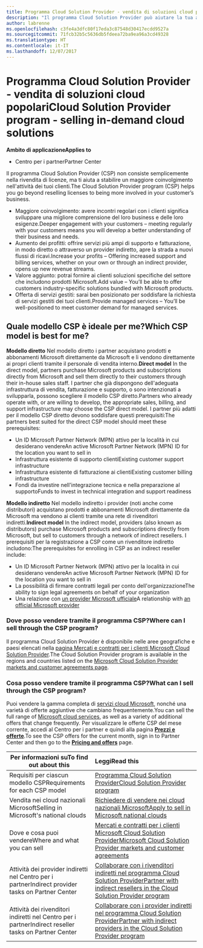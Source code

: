 ```yaml
---
title: Programma Cloud Solution Provider - vendita di soluzioni cloud popolari | Centro per i partner
description: "Il programma Cloud Solution Provider può aiutare la tua azienda ad acquisire nuovi clienti e nuove competenze."
author: labrenne
ms.openlocfilehash: c3fe4a3dfc80f17eda3c87548d30417ecdd9527a
ms.sourcegitcommit: 71fcb32b5c5636db5fdeea72ba9ea96a3cd49328
ms.translationtype: HT
ms.contentlocale: it-IT
ms.lasthandoff: 12/07/2017
---
```

# <a name="cloud-solution-provider-program---selling-in-demand-cloud-solutions"></a><span data-ttu-id="df7fa-103">Programma Cloud Solution Provider - vendita di soluzioni cloud popolari</span><span class="sxs-lookup"><span data-stu-id="df7fa-103">Cloud Solution Provider program - selling in-demand cloud solutions</span></span> 

**<span data-ttu-id="df7fa-104">Ambito di applicazione</span><span class="sxs-lookup"><span data-stu-id="df7fa-104">Applies to</span></span>**

-  <span data-ttu-id="df7fa-105">Centro per i partner</span><span class="sxs-lookup"><span data-stu-id="df7fa-105">Partner Center</span></span>

<span data-ttu-id="df7fa-106">Il programma Cloud Solution Provider (CSP) non consiste semplicemente nella rivendita di licenze, ma ti aiuta a stabilire un maggiore coinvolgimento nell'attività dei tuoi clienti.</span><span class="sxs-lookup"><span data-stu-id="df7fa-106">The Cloud Solution Provider program (CSP) helps you go beyond reselling licenses to being more involved in your customer’s business.</span></span>
 
- <span data-ttu-id="df7fa-107">Maggiore coinvolgimento: avere incontri regolari con i clienti significa sviluppare una migliore comprensione del loro business e delle loro esigenze.</span><span class="sxs-lookup"><span data-stu-id="df7fa-107">Deeper engagement with your customers – meeting regularly with your customers means you will develop a better understanding of their business and needs.</span></span>
- <span data-ttu-id="df7fa-108">Aumento dei profitti: offrire servizi più ampi di supporto e fatturazione, in modo diretto o attraverso un provider indiretto, apre la strada a nuovi flussi di ricavi.</span><span class="sxs-lookup"><span data-stu-id="df7fa-108">Increase your profits – Offering increased support and billing services, whether on your own or through an indirect provider, opens up new revenue streams.</span></span>  
- <span data-ttu-id="df7fa-109">Valore aggiunto: potrai fornire ai clienti soluzioni specifiche del settore che includono prodotti Microsoft.</span><span class="sxs-lookup"><span data-stu-id="df7fa-109">Add value – You’ll be able to offer customers industry-specific solutions bundled with Microsoft products.</span></span>
- <span data-ttu-id="df7fa-110">Offerta di servizi gestiti: sarai ben posizionato per soddisfare la richiesta di servizi gestiti dei tuoi clienti.</span><span class="sxs-lookup"><span data-stu-id="df7fa-110">Provide managed services – You’ll be well-positioned to meet customer demand for managed services.</span></span> 

## <a name="which-csp-model-is-best-for-me"></a><span data-ttu-id="df7fa-111">Quale modello CSP è ideale per me?</span><span class="sxs-lookup"><span data-stu-id="df7fa-111">Which CSP model is best for me?</span></span>

<span data-ttu-id="df7fa-112">**Modello diretto** Nel modello diretto i partner acquistano prodotti e abbonamenti Microsoft direttamente da Microsoft e li vendono direttamente ai propri clienti tramite il personale di vendita interno.</span><span class="sxs-lookup"><span data-stu-id="df7fa-112">**Direct model** In the direct model, partners purchase Microsoft products and subscriptions directly from Microsoft and sell them directly to their customers through their in-house sales staff.</span></span> <span data-ttu-id="df7fa-113">I partner che già dispongono dell'adeguata infrastruttura di vendita, fatturazione e supporto, o sono intenzionati a svilupparla, possono scegliere il modello CSP diretto.</span><span class="sxs-lookup"><span data-stu-id="df7fa-113">Partners who already operate with, or are willing to develop, the appropriate sales, billing, and support infrastructure may choose the CSP direct model.</span></span> <span data-ttu-id="df7fa-114">I partner più adatti per il modello CSP diretto devono soddisfare questi prerequisiti:</span><span class="sxs-lookup"><span data-stu-id="df7fa-114">The partners best suited for the direct CSP model should meet these prerequisites:</span></span>

- <span data-ttu-id="df7fa-115">Un ID Microsoft Partner Network (MPN) attivo per la località in cui desiderano vendere</span><span class="sxs-lookup"><span data-stu-id="df7fa-115">An active Microsoft Partner Network (MPN) ID for the location you want to sell in</span></span>
- <span data-ttu-id="df7fa-116">Infrastruttura esistente di supporto clienti</span><span class="sxs-lookup"><span data-stu-id="df7fa-116">Existing customer support infrastructure</span></span>
- <span data-ttu-id="df7fa-117">Infrastruttura esistente di fatturazione ai clienti</span><span class="sxs-lookup"><span data-stu-id="df7fa-117">Existing customer billing infrastructure</span></span>
- <span data-ttu-id="df7fa-118">Fondi da investire nell'integrazione tecnica e nella preparazione al supporto</span><span class="sxs-lookup"><span data-stu-id="df7fa-118">Funds to invest in technical integration and support readiness</span></span>

<span data-ttu-id="df7fa-119">**Modello indiretto** Nel modello indiretto i provider (noti anche come distributori) acquistano prodotti e abbonamenti Microsoft direttamente da Microsoft ma vendono ai clienti tramite una rete di rivenditori indiretti.</span><span class="sxs-lookup"><span data-stu-id="df7fa-119">**Indirect model** In the indirect model, providers (also known as distributors) purchase Microsoft products and subscriptions directly from Microsoft, but sell to customers through a network of indirect resellers.</span></span> <span data-ttu-id="df7fa-120">I prerequisiti per la registrazione a CSP come un rivenditore indiretto includono:</span><span class="sxs-lookup"><span data-stu-id="df7fa-120">The prerequisites for enrolling in CSP as an indirect reseller include:</span></span>

- <span data-ttu-id="df7fa-121">Un ID Microsoft Partner Network (MPN) attivo per la località in cui desiderano vendere</span><span class="sxs-lookup"><span data-stu-id="df7fa-121">An active Microsoft Partner Network (MPN) ID for the location you want to sell in</span></span>
- <span data-ttu-id="df7fa-122">La possibilità di firmare contratti legali per conto dell'organizzazione</span><span class="sxs-lookup"><span data-stu-id="df7fa-122">The ability to sign legal agreements on behalf of your organization</span></span>
- <span data-ttu-id="df7fa-123">Una relazione con [un provider Microsoft ufficiale](https://partnercenter.microsoft.com/partner/find-a-provider)</span><span class="sxs-lookup"><span data-stu-id="df7fa-123">A relationship with [an official Microsoft provider](https://partnercenter.microsoft.com/partner/find-a-provider)</span></span>

### <a name="where-can-i-sell-through-the-csp-program"></a><span data-ttu-id="df7fa-124">Dove posso vendere tramite il programma CSP?</span><span class="sxs-lookup"><span data-stu-id="df7fa-124">Where can I sell through the CSP program?</span></span>

<span data-ttu-id="df7fa-125">Il programma Cloud Solution Provider è disponibile nelle aree geografiche e paesi elencati nella [pagina Mercati e contratti per i clienti Microsoft Cloud Solution Provider](agreements.md).</span><span class="sxs-lookup"><span data-stu-id="df7fa-125">The Cloud Solution Provider program is available in the regions and countries listed on the [Microsoft Cloud Solution Provider markets and customer agreements page](agreements.md).</span></span>  

### <a name="what-can-i-sell-through-the-csp-program"></a><span data-ttu-id="df7fa-126">Cosa posso vendere tramite il programma CSP?</span><span class="sxs-lookup"><span data-stu-id="df7fa-126">What can I sell through the CSP program?</span></span>

<span data-ttu-id="df7fa-127">Puoi vendere la gamma completa di [servizi cloud Microsoft](https://partner.microsoft.com/cloud-solution-provider/products-and-services), nonché una varietà di offerte aggiuntive che cambiano frequentemente.</span><span class="sxs-lookup"><span data-stu-id="df7fa-127">You can sell the full range of [Microsoft cloud services](https://partner.microsoft.com/cloud-solution-provider/products-and-services), as well as a variety of additional offers that change frequently.</span></span> <span data-ttu-id="df7fa-128">Per visualizzare le offerte CSP del mese corrente, accedi al Centro per i partner e quindi alla pagina [**Prezzi e offerte**](https://partnercenter.microsoft.com/pcv/sales).</span><span class="sxs-lookup"><span data-stu-id="df7fa-128">To see the CSP offers for the current month, sign in to Partner Center and then go to the [**Pricing and offers**](https://partnercenter.microsoft.com/pcv/sales) page.</span></span> 

|**<span data-ttu-id="df7fa-129">Per informazioni su</span><span class="sxs-lookup"><span data-stu-id="df7fa-129">To find out about this</span></span>**   |**<span data-ttu-id="df7fa-130">Leggi</span><span class="sxs-lookup"><span data-stu-id="df7fa-130">Read this</span></span>**   |
|---------------------------|:--------------------|
|<span data-ttu-id="df7fa-131">Requisiti per ciascun modello CSP</span><span class="sxs-lookup"><span data-stu-id="df7fa-131">Requirements for each CSP model</span></span>   | [<span data-ttu-id="df7fa-132">Programma Cloud Solution Provider</span><span class="sxs-lookup"><span data-stu-id="df7fa-132">Cloud Solution Provider program</span></span>](https://partnercenter.microsoft.com/partner/cloud-solution-provider)|
|<span data-ttu-id="df7fa-133">Vendita nei cloud nazionali Microsoft</span><span class="sxs-lookup"><span data-stu-id="df7fa-133">Selling in Microsoft's national clouds</span></span>   | [<span data-ttu-id="df7fa-134">Richiedere di vendere nei cloud nazionali Microsoft</span><span class="sxs-lookup"><span data-stu-id="df7fa-134">Apply to sell in Microsoft national clouds</span></span>](csp-national-clouds-overview.md)|
|<span data-ttu-id="df7fa-135">Dove e cosa puoi vendere</span><span class="sxs-lookup"><span data-stu-id="df7fa-135">Where and what you can sell</span></span>   |[<span data-ttu-id="df7fa-136">Mercati e contratti per i clienti Microsoft Cloud Solution Provider</span><span class="sxs-lookup"><span data-stu-id="df7fa-136">Microsoft Cloud Solution Provider markets and customer agreements</span></span>](agreements.md)|
|<span data-ttu-id="df7fa-137">Attività dei provider indiretti nel Centro per i partner</span><span class="sxs-lookup"><span data-stu-id="df7fa-137">Indirect provider tasks on Partner Center</span></span>  |[<span data-ttu-id="df7fa-138">Collaborare con i rivenditori indiretti nel programma Cloud Solution Provider</span><span class="sxs-lookup"><span data-stu-id="df7fa-138">Partner with indirect resellers in the Cloud Solution Provider program</span></span>](indirect-provider-tasks-in-partner-center.md)|
|<span data-ttu-id="df7fa-139">Attività dei rivenditori indiretti nel Centro per i partner</span><span class="sxs-lookup"><span data-stu-id="df7fa-139">Indirect reseller tasks on Partner Center</span></span>   |[<span data-ttu-id="df7fa-140">Collaborare con i provider indiretti nel programma Cloud Solution Provider</span><span class="sxs-lookup"><span data-stu-id="df7fa-140">Partner with indirect providers in the Cloud Solution Provider program</span></span>](indirect-reseller-tasks-in-partner-center.md)|

